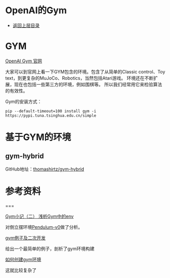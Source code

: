 # OpenAI的Gym

* [返回上层目录](../simulation-platform.md)



# GYM

[OpenAI Gym 官网](https://www.gymlibrary.dev/)

大家可以到官网上看一下GYM包含的环境。包含了从简单的Classic control、Toy text，到更复杂的MuJoCo、Robotics，当然包括Atari游戏。 环境还在不断扩展，现在也包括一些第三方的环境，例如围棋等。 所以我们经常用它来检验算法的有效性。



Gym的安装方式：

```shell
pip --default-timeout=100 install gym -i https://pypi.tuna.tsinghua.edu.cn/simple
```





# 基于GYM的环境

## gym-hybrid

GitHub地址：[thomashirtz/gym-hybrid](https://github.com/thomashirtz/gym-hybrid)





# 参考资料





===

[Gym小记（二） 浅析Gym中的env](https://blog.csdn.net/u013745804/article/details/78397106)

对倒立摆环境[Pendulum-v0](https://github.com/openai/gym/blob/master/gym/envs/classic_control/pendulum.py)做了分析。

[gym例子及二次开发](https://zhuanlan.zhihu.com/p/462248870)

给出一个最简单的例子，剖析了gym环境构建

[如何创建gym环境](https://blog.csdn.net/stanleyrain/article/details/127880978)

这就比较复杂了